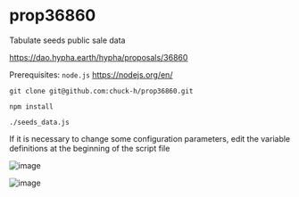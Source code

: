 # prop36860
Tabulate seeds public sale data

https://dao.hypha.earth/hypha/proposals/36860

Prerequisites: `node.js` https://nodejs.org/en/ 


```
git clone git@github.com:chuck-h/prop36860.git 
```
```
npm install
```
```
./seeds_data.js
```

If it is necessary to change some configuration parameters, edit the variable definitions at the beginning of the script file

![image](https://user-images.githubusercontent.com/2141014/197585404-78b7c08f-3a09-4af7-8719-30c60c65c834.png)

![image](https://user-images.githubusercontent.com/2141014/197585984-258dba87-308a-4a41-aff5-4d9d40459bcd.png)
